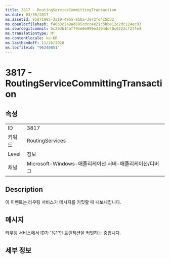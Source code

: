 ```yaml
---
title: 3817 - RoutingServiceCommittingTransaction
ms.date: 03/30/2017
ms.assetid: 85d71995-3a19-4955-81ba-3e72fe4c5b32
ms.openlocfilehash: f46b3c2a9ad885cdcc4e21c5bbe12c2dc124ec93
ms.sourcegitcommit: bc293b14af795e0e999e3304dd40c0222cf2ffe4
ms.translationtype: MT
ms.contentlocale: ko-KR
ms.lasthandoff: 11/26/2020
ms.locfileid: "96240851"
---
```

# <a name="3817---routingservicecommittingtransaction"></a>3817 - RoutingServiceCommittingTransaction

## <a name="properties"></a>속성  
  
|||  
|-|-|  
|ID|3817|  
|키워드|RoutingServices|  
|Level|정보|  
|채널|Microsoft-Windows-애플리케이션 서버-애플리케이션/디버그|  
  
## <a name="description"></a>Description  

 이 이벤트는 라우팅 서비스가 메시지를 커밋할 때 내보내집니다.  
  
## <a name="message"></a>메시지  

 라우팅 서비스에서 ID가 '%1'인 트랜잭션을 커밋하는 중입니다.  
  
## <a name="details"></a>세부 정보
